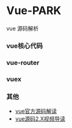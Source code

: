 # Vue-PARK
vue 源码解析

### vue核心代码

### vue-router

### vuex



### 其他
 - [vue官方源码解读](https://vue-js.com/learn-vue/virtualDOM/patch.html#_2-patch) 
 - [vue源码2.X视频导读](https://b23.tv/i6NNxo?share_source=weixin&share_medium=iphone&bbid=Y84AEC85F82B7CF54A9298681CA221C44DDA&ts=1614333641)







